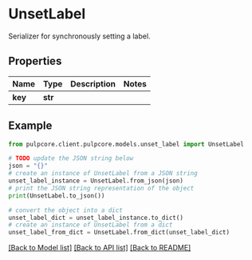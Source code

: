 # UnsetLabel

Serializer for synchronously setting a label.

## Properties

Name | Type | Description | Notes
------------ | ------------- | ------------- | -------------
**key** | **str** |  | 

## Example

```python
from pulpcore.client.pulpcore.models.unset_label import UnsetLabel

# TODO update the JSON string below
json = "{}"
# create an instance of UnsetLabel from a JSON string
unset_label_instance = UnsetLabel.from_json(json)
# print the JSON string representation of the object
print(UnsetLabel.to_json())

# convert the object into a dict
unset_label_dict = unset_label_instance.to_dict()
# create an instance of UnsetLabel from a dict
unset_label_from_dict = UnsetLabel.from_dict(unset_label_dict)
```
[[Back to Model list]](../README.md#documentation-for-models) [[Back to API list]](../README.md#documentation-for-api-endpoints) [[Back to README]](../README.md)


